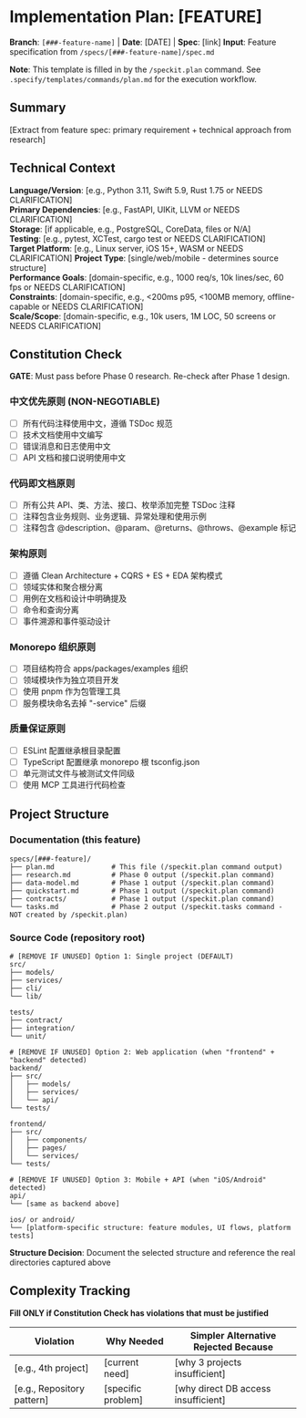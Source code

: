 # Implementation Plan: [FEATURE]

**Branch**: `[###-feature-name]` | **Date**: [DATE] | **Spec**: [link]
**Input**: Feature specification from `/specs/[###-feature-name]/spec.md`

**Note**: This template is filled in by the `/speckit.plan` command. See `.specify/templates/commands/plan.md` for the execution workflow.

## Summary

[Extract from feature spec: primary requirement + technical approach from research]

## Technical Context

<!--
  ACTION REQUIRED: Replace the content in this section with the technical details
  for the project. The structure here is presented in advisory capacity to guide
  the iteration process.
-->

**Language/Version**: [e.g., Python 3.11, Swift 5.9, Rust 1.75 or NEEDS CLARIFICATION]  
**Primary Dependencies**: [e.g., FastAPI, UIKit, LLVM or NEEDS CLARIFICATION]  
**Storage**: [if applicable, e.g., PostgreSQL, CoreData, files or N/A]  
**Testing**: [e.g., pytest, XCTest, cargo test or NEEDS CLARIFICATION]  
**Target Platform**: [e.g., Linux server, iOS 15+, WASM or NEEDS CLARIFICATION]
**Project Type**: [single/web/mobile - determines source structure]  
**Performance Goals**: [domain-specific, e.g., 1000 req/s, 10k lines/sec, 60 fps or NEEDS CLARIFICATION]  
**Constraints**: [domain-specific, e.g., <200ms p95, <100MB memory, offline-capable or NEEDS CLARIFICATION]  
**Scale/Scope**: [domain-specific, e.g., 10k users, 1M LOC, 50 screens or NEEDS CLARIFICATION]

## Constitution Check

**GATE**: Must pass before Phase 0 research. Re-check after Phase 1 design.

### 中文优先原则 (NON-NEGOTIABLE)

- [ ] 所有代码注释使用中文，遵循 TSDoc 规范
- [ ] 技术文档使用中文编写
- [ ] 错误消息和日志使用中文
- [ ] API 文档和接口说明使用中文

### 代码即文档原则

- [ ] 所有公共 API、类、方法、接口、枚举添加完整 TSDoc 注释
- [ ] 注释包含业务规则、业务逻辑、异常处理和使用示例
- [ ] 注释包含 @description、@param、@returns、@throws、@example 标记

### 架构原则

- [ ] 遵循 Clean Architecture + CQRS + ES + EDA 架构模式
- [ ] 领域实体和聚合根分离
- [ ] 用例在文档和设计中明确提及
- [ ] 命令和查询分离
- [ ] 事件溯源和事件驱动设计

### Monorepo 组织原则

- [ ] 项目结构符合 apps/packages/examples 组织
- [ ] 领域模块作为独立项目开发
- [ ] 使用 pnpm 作为包管理工具
- [ ] 服务模块命名去掉 "-service" 后缀

### 质量保证原则

- [ ] ESLint 配置继承根目录配置
- [ ] TypeScript 配置继承 monorepo 根 tsconfig.json
- [ ] 单元测试文件与被测试文件同级
- [ ] 使用 MCP 工具进行代码检查

## Project Structure

### Documentation (this feature)

```text
specs/[###-feature]/
├── plan.md              # This file (/speckit.plan command output)
├── research.md          # Phase 0 output (/speckit.plan command)
├── data-model.md        # Phase 1 output (/speckit.plan command)
├── quickstart.md        # Phase 1 output (/speckit.plan command)
├── contracts/           # Phase 1 output (/speckit.plan command)
└── tasks.md             # Phase 2 output (/speckit.tasks command - NOT created by /speckit.plan)
```

### Source Code (repository root)

<!--
  ACTION REQUIRED: Replace the placeholder tree below with the concrete layout
  for this feature. Delete unused options and expand the chosen structure with
  real paths (e.g., apps/admin, packages/something). The delivered plan must
  not include Option labels.
-->

```text
# [REMOVE IF UNUSED] Option 1: Single project (DEFAULT)
src/
├── models/
├── services/
├── cli/
└── lib/

tests/
├── contract/
├── integration/
└── unit/

# [REMOVE IF UNUSED] Option 2: Web application (when "frontend" + "backend" detected)
backend/
├── src/
│   ├── models/
│   ├── services/
│   └── api/
└── tests/

frontend/
├── src/
│   ├── components/
│   ├── pages/
│   └── services/
└── tests/

# [REMOVE IF UNUSED] Option 3: Mobile + API (when "iOS/Android" detected)
api/
└── [same as backend above]

ios/ or android/
└── [platform-specific structure: feature modules, UI flows, platform tests]
```

**Structure Decision**: Document the selected structure and reference the real
directories captured above

## Complexity Tracking

**Fill ONLY if Constitution Check has violations that must be justified**

| Violation | Why Needed | Simpler Alternative Rejected Because |
|-----------|------------|-------------------------------------|
| [e.g., 4th project] | [current need] | [why 3 projects insufficient] |
| [e.g., Repository pattern] | [specific problem] | [why direct DB access insufficient] |
